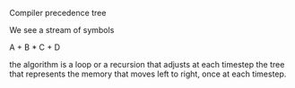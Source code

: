 
Compiler precedence tree


We see a stream of symbols 

A + B * C + D


the algorithm is a loop or a recursion that adjusts at each timestep the tree that represents the memory that moves left to right, once at each timestep. 


